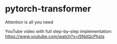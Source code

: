 # pytorch-transformer
Attention is all you need 

YouTube video with full step-by-step implementation: https://www.youtube.com/watch?v=ISNdQcPhsts


